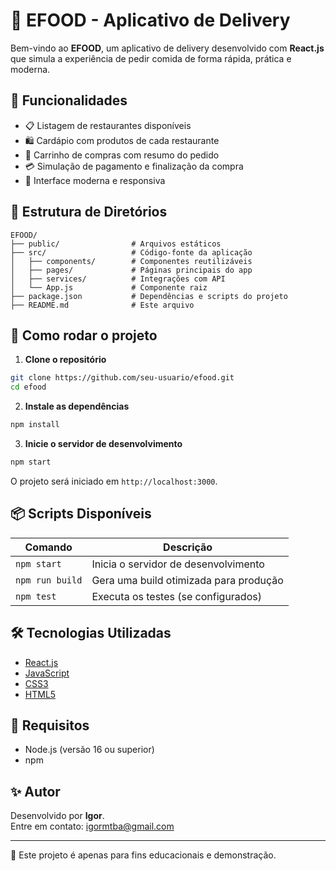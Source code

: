 # 🍔 EFOOD - Aplicativo de Delivery

Bem-vindo ao **EFOOD**, um aplicativo de delivery desenvolvido com **React.js** que simula a experiência de pedir comida de forma rápida, prática e moderna.

## 🚀 Funcionalidades

- 📋 Listagem de restaurantes disponíveis
- 🛍️ Cardápio com produtos de cada restaurante
- 🧾 Carrinho de compras com resumo do pedido
- 💳 Simulação de pagamento e finalização da compra
- 🎨 Interface moderna e responsiva

## 📁 Estrutura de Diretórios

```
EFOOD/
├── public/                # Arquivos estáticos
├── src/                   # Código-fonte da aplicação
│   ├── components/        # Componentes reutilizáveis
│   ├── pages/             # Páginas principais do app
│   ├── services/          # Integrações com API
│   └── App.js             # Componente raiz
├── package.json           # Dependências e scripts do projeto
├── README.md              # Este arquivo
```

## 🧪 Como rodar o projeto

1. **Clone o repositório**
```bash
git clone https://github.com/seu-usuario/efood.git
cd efood
```

2. **Instale as dependências**
```bash
npm install
```

3. **Inicie o servidor de desenvolvimento**
```bash
npm start
```

O projeto será iniciado em `http://localhost:3000`.

## 📦 Scripts Disponíveis

| Comando         | Descrição                        |
|----------------|----------------------------------|
| `npm start`     | Inicia o servidor de desenvolvimento |
| `npm run build` | Gera uma build otimizada para produção |
| `npm test`      | Executa os testes (se configurados) |

## 🛠️ Tecnologias Utilizadas

- [React.js](https://reactjs.org/)
- [JavaScript](https://developer.mozilla.org/pt-BR/docs/Web/JavaScript)
- [CSS3](https://developer.mozilla.org/pt-BR/docs/Web/CSS)
- [HTML5](https://developer.mozilla.org/pt-BR/docs/Web/HTML)

## 📌 Requisitos

- Node.js (versão 16 ou superior)
- npm

## ✨ Autor

Desenvolvido por **Igor**.  
Entre em contato: igormtba@gmail.com

---

📝 Este projeto é apenas para fins educacionais e demonstração.

